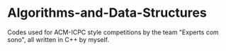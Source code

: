 # Algorithms-and-Data-Structures
Codes used for ACM-ICPC style competitions by the team "Experts com sono", all written in C++ by myself. 

